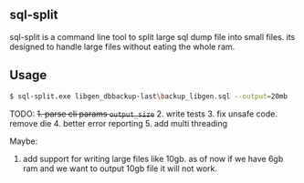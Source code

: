 sql-split
------------
sql-split is a command line tool to split large sql dump file into small files. its designed to handle large files without eating the whole ram.


Usage 
----------

```bash
$ sql-split.exe libgen_dbbackup-last\backup_libgen.sql --output=20mb
```

TODO:
~~1. parse cli params `output_size`~~
2. write tests
3. fix unsafe code. remove die
4. better error reporting
5. add multi threading

Maybe:
1. add support for writing large files like 10gb. as of now if we have 6gb ram and we want to output 10gb file it will not work.
